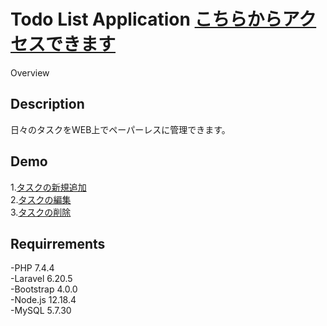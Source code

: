 Todo List Application
[こちらからアクセスできます](http://todoapp20201130.herokuapp.com/)
===
Overview  
## Description  
日々のタスクをWEB上でペーパーレスに管理できます。  
## Demo  
1.[タスクの新規追加](https://i.gyazo.com/61e3c1df6049554f051904adfe8c586b.mp4)  
2.[タスクの編集](https://i.gyazo.com/7290a1db3e5815ada7019e558a49488b.mp4)  
3.[タスクの削除](https://i.gyazo.com/7571ec284b4ae1be5a7744ade19c883f.mp4)  
## Requirrements  
-PHP 7.4.4  
-Laravel 6.20.5  
-Bootstrap 4.0.0  
-Node.js 12.18.4  
-MySQL  5.7.30  
